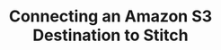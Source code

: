 ---
# -------------------------- #
#     USING THIS TEMPLATE    #
# -------------------------- #

## NEED HELP USING THIS TEMPLATE? SEE:
## https://docs-about-stitch-docs.netlify.com/reference/destination-templates/destination-setup/
## FOR INSTRUCTIONS & REFERENCE INFO


# -------------------------- #
#        Page Controls       #
# -------------------------- #

title: Connecting an Amazon S3 Destination to Stitch
permalink: /destinations/amazon-s3/connecting-an-amazon-s3-data-warehouse-to-stitch
keywords: amazon s3 data warehouse, amazon s3 data warehouse, etl to amazon s3, postgres etl, amazon s3 etl

summary: "Connect an Amazon S3 bucket to your Stitch account as a destination."

content-type: "destination-setup"
key: "amazon-s3-destination-setup"
order: 1

toc: true
layout: tutorial
use-tutorial-sidebar: false


# -------------------------- #
#     Destination Details    #
# -------------------------- #

display_name: "Amazon S3"
name: "amazon-s3"

type: "amazon-s3"

ssh: false
ssl: false

this-version: "1"

# -------------------------- #
#        Requirements        #
# -------------------------- #

requirements:
  - item: |
      **An Amazon Web Services (AWS) account.** Signing up is free - [click here](https://aws.amazon.com){:target="new"} or go to `https://aws.amazon.com` to create an account if you don't have one already.
  - item: |
      **Permissions to create and manage S3 buckets in AWS**. Your AWS user must be able to create a bucket (if one doesn't already exist), add/modify bucket policies, and upload files to the bucket.
  - item: |
      **An up and running Amazon S3 bucket**. Instructions for creating a bucket using the AWS console are in [Step 1 of this guide](#create-a-bucket).


# -------------------------- #
#         Instructions       #
# -------------------------- #

steps:
  - title: "Create an {{ destination.display_name }} bucket"
    anchor: "create-a-bucket"
    content: |
      {% include note.html type="single-line" content="Skip to [Step 2](#configure-stitch-settings) if there is an existing S3 bucket you want to connect to Stitch." %}

      {% include layout/inline_image.html type="right" file="destinations/amazon-s3-create-bucket-1.png" max-width="400px" alt="Adding an Amazon S3 bucket policy in the AWS console" %}

      1. Sign into AWS.
      2. Click **Services** near the top-left corner of the page.
      3. Under the **Storage** option, click **S3**. A page listing all buckets currently in use will display.
      4. Click the **+ Create Bucket** button.
      5. On the first screen, **Name and region**, complete the following:
         - **Bucket name**: Enter a DNS-compliant name for the bucket.
         - **Region**: Select the region you want the bucket to be located in.

      6. When finished, click **Next**.
      7. As Stitch doesn't require any particular configuration, how you define the settings in the **Set properties** and **Set permissions** screens are up to you. Follow the on-screen prompts to complete these steps.
      8. When you reach the **Review** screen, verify that all the bucket's information and settings are correct.
      9. When ready, click **Create bucket**.


  - title: "Define the bucket settings in Stitch"
    anchor: "configure-stitch-settings"
    content: ""
    substeps:
      - title: "Define the bucket name and data storage format"
        anchor: "define-bucket-name-and-data-storage-format"
        content: |
          {% include shared/database-connection-settings.html type="general" %}

      - title: "Define S3 Object Key"
        anchor: "define-s3-object-key"
        content: |
          In {{ destination.display_name }}, [Object Keys](https://docs.aws.amazon.com/AmazonS3/latest/dev/UsingMetadata.html#object-keys) are used to uniquely identify objects in a given bucket.

          The **Object Key** setting in Stitch determines the convention used to create Object Keys when Stitch writes to your bucket. For example: If the default Key is used:

          ```shell
          {{ site.data.ui.destination-settings.amazon-s3.object-keys.default }}
          ```

          This could create an object with an Object Key of:

          ```shell
          {{ site.data.ui.destination-settings.amazon-s3.object-keys.example-1 }}
          ```

          You can opt to use the default Key, which is pre-populated, or define your own using the elements in the next section.

          #### S3 Key Elements {#s3-key-elements}

          The following elements are available to construct an S3 Key:

          {% assign all-object-key-elements = site.data.ui.destination-settings.amazon-s3.object-keys.elements %}

          <table class="attribute-list">
          <tr>
          <td width="50%; fixed">
          <strong>Required Elements</strong>
          </td>
          <td>
          <strong>Optional Elements</strong>
          </td>
          </tr>
          <tr>
          <td>
          All of the following elements must be included in the S3 Key, in any order:
          <ul>
          {% for element in all-object-key-elements %}
          {% if element.required == true %}
          <li><code>[{{ element.name }}]</code>{{ element.description | strip_newlines }}</li>
          {% endif %}
          {% endfor %}
          </ul>
          </td>
          <td>
          The following elements are optional:
          <ul>
          {% for element in all-object-key-elements %}
          {% if element.required == false %}
          <li><code>[{{ element.name }}]</code></li>
          {% endif %}
          {% endfor %}
          </ul>
          </td>
          </tr>
          </table>

          Additionally, keep in mind that Keys cannot exceed **500 characters** or include spaces or special characters (`!@#$%^&*`).

          As you update the values in the **S3 Key** field, Stitch will validate the entry. If the Key doesn't include all required elements or contains spaces or special characters, you will be prompted to make corrections.

          After you've finished defining the Key, click **Continue**.

  - title: "Grant and verify bucket access"
    anchor: "grant-verify-bucket-access"
    content: |
      {% include important.html type="single-line" content="The bucket policy and challenge file name Stitch displays will only display once. Ensure you save them before moving on from this page." %}

      Next, Stitch will display a **Grant & Verify Access** page. This page contains the info you need to configure bucket access for Stitch, which is accomplished via a bucket policy. [A bucket policy](https://docs.aws.amazon.com/AmazonS3/latest/dev/access-policy-language-overview.html) is JSON-based access policy language to manage permissions to bucket resources.

      **Note**: The policy Stitch provides is an auto-generated policy unique to the specific bucket you entered in the setup page. It allows Stitch to assume a role and access the bucket. An example might look like this:

      ```json
      {
        "Version": "2012-10-17",
        "Id": "",
        "Statement": [
          {
            "Sid": "",
            "Effect": "Allow",
            "Principal": {
              "AWS": [
                "arn:aws:iam::218546966473:role/LoaderS3"
              ]
            },
            "Action": [
              "s3:PutObject",
              "s3:GetObject",
              "s3:ListBucket"
            ],
            "Resource": [
              "arn:aws:s3:::<YOUR_S3_BUCKET_NAME>",
              "arn:aws:s3:::<YOUR_S3_BUCKET_NAME>/*"
            ]
          }
        ]
      }
      ```

    substeps:
      - title: "Add the Stitch bucket policy"
        anchor: "add-bucket-policy"
        content: |
          To allow Stitch to access the bucket, you'll need to add a bucket policy using the AWS console. Follow the instructions in the tab below to add the bucket policy.

          {% include destinations/templates/destination-user-setup.html %}

      - title: "Verify bucket access"
        anchor: "verify-bucket-access"
        content: |
          Next, to ensure that Stitch can access the bucket, you'll create a blank file that Stitch will use to test the permissions settings.

          1. In Stitch, just below the bucket policy code, is the **Verify your bucket** section. In this section is a field containing the unique name of the test file you need to create:

             ![Amazon S3 challenge file field in Stitch]({{ site.baseurl }}/images/destinations/amazon-s3-challenge-file-field.png)

             **Note**: This file name will only display once. If you navigate out of this screen without saving the file name, you'll need to start over.

          2. Create a blank file using the name displayed in this field. **Do not save the file with an extension (file type)** like `.csv` or `.txt`. In the image below, notice that there isn't any kind of file extension after the challenge file name:

             ![Saving the Amazon S3 challenge file without a file extension]({{ site.baseurl }}/images/destinations/amazon-s3-challenge-file-creation.png)

          3. Switch back to the AWS console and click the **Overview** tab.
          4. Click the **Upload** button and follow the prompts to upload the file.
          5. After the file has been uploaded to the bucket, switch back to where you have Stitch open.
          6. Click **Check and Save** to save and test the connection to {{ destination.display_name }}.

          {% capture challenge-file-notice %}
          The challenge file must remain in the bucket even after the initial setup. If the file isn't created, or is removed at any point after the setup, you'll receive this error: `An error occurred (404) when calling the HeadObject operation: Not Found`

          For troubleshooting, refer to the [Destination Connection Errors guide]({{ link.troubleshooting.dw-connection-errors | prepend: site.baseurl }}).
          {% endcapture %}

          {% include important.html first-line="**The challenge file must remain in your S3 bucket**" content=challenge-file-notice %}
---